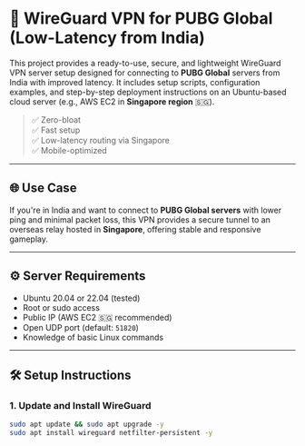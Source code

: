 # 🔰 WireGuard VPN for PUBG Global (Low-Latency from India)

This project provides a ready-to-use, secure, and lightweight WireGuard VPN server setup designed for connecting to **PUBG Global** servers from India with improved latency. It includes setup scripts, configuration examples, and step-by-step deployment instructions on an Ubuntu-based cloud server (e.g., AWS EC2 in **Singapore region** 🇸🇬).

> ✅ Zero-bloat  
> ✅ Fast setup  
> ✅ Low-latency routing via Singapore  
> ✅ Mobile-optimized

---

## 🌐 Use Case

If you're in India and want to connect to **PUBG Global servers** with lower ping and minimal packet loss, this VPN provides a secure tunnel to an overseas relay hosted in **Singapore**, offering stable and responsive gameplay.

---

## ⚙️ Server Requirements

- Ubuntu 20.04 or 22.04 (tested)
- Root or sudo access
- Public IP (AWS EC2 🇸🇬 recommended)
- Open UDP port (default: `51820`)
- Knowledge of basic Linux commands

---

## 🛠️ Setup Instructions

### 1. Update and Install WireGuard

```bash
sudo apt update && sudo apt upgrade -y
sudo apt install wireguard netfilter-persistent -y
